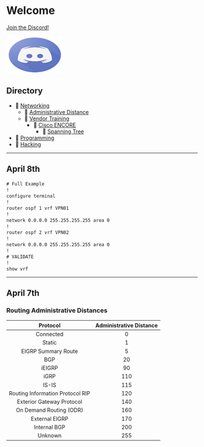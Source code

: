 # Welcome

[Join the Discord!](https://discord.gg/GN4tyGZtfP)

<img src="./img/discord-logo-1024x1024.png" height="100" width="150">

## Directory

* 📁 [Networking](./#)
    + 📂 [Administrative Distance](./networking/admin-distances.md)
    + 📂 [Vendor Training](./vendor-training/README.md)
        -  📂 [Cisco ENCORE](./vendor-training/safari/safari_ENCOR_350-401/README.md)
            * 📂 [Spanning Tree](./vendor-training/safari/safari_ENCOR_350-401/L3_spanning-tree.md)
* 📁 [Programming](./#)
* 📁 [Hacking](./#)

---

## April 8th

```
# Full Example
!
configure terminal
!
router ospf 1 vrf VPN01
!
network 0.0.0.0 255.255.255.255 area 0
!
router ospf 2 vrf VPN02
!
network 0.0.0.0 255.255.255.255 area 0
!
# VALIDATE
!
show vrf
```

---

## April 7th

### Routing Administrative Distances

| Protocol | Administrative Distance |
|:--------:|:-----------------------:|
|Connected|0|
|Static|1|
|EIGRP Summary Route|5|
|BGP|20|
|iEIGRP|90|
|iGRP|110|
|IS-IS|115|
|Routing Information Protocol RIP|120|
|Exterior Gateway Protocol|140|
|On Demand Routing (ODR)|160|
|External EIGRP|170|
|Internal BGP|200|
|Unknown|255|
